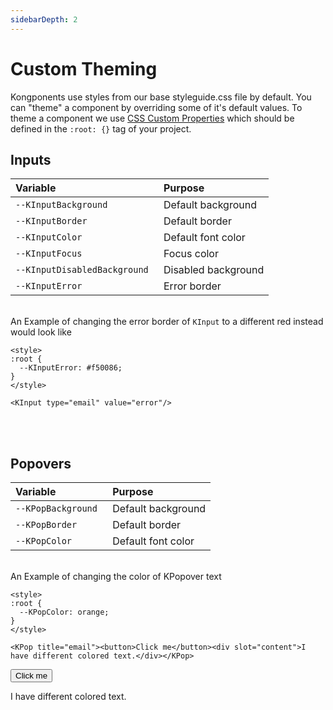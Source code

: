 ```yaml
---
sidebarDepth: 2
---
```

# Custom Theming
Kongponents use styles from our base styleguide.css file by default. You can "theme" a component by overriding some of it's default values. To theme a component we use [CSS Custom Properties](https://developer.mozilla.org/en-US/docs/Web/CSS/--*) which should be defined in the `:root: {}` tag of your project.

## Inputs
| Variable | Purpose
|:-------- |:-------
| `--KInputBackground `| Default background
| `--KInputBorder `| Default border
| `--KInputColor `| Default font color
| `--KInputFocus `| Focus color
| `--KInputDisabledBackground `| Disabled background
| `--KInputError `| Error border


\
An Example of changing the error border of `KInput` to a different red instead 
would look like
```
<style>
:root {
  --KInputError: #f50086;
}
</style>

<KInput type="email" value="error"/>
```

<style>
#theme-page-kinput {
  --KInputError: #f50086;
}
</style>

<KInput id="theme-page-kinput" type="email" value="error"/>

<br>
<br>

## Popovers
| Variable | Purpose
|:-------- |:-------
| `--KPopBackground `| Default background
| `--KPopBorder `| Default border
| `--KPopColor `| Default font color


\
An Example of changing the color of KPopover text
```
<style>
:root {
  --KPopColor: orange;
}
</style>

<KPop title="email"><button>Click me</button><div slot="content">I have different colored text.</div></KPop>
```

<style>
.theme-container {
  --KPopColor: orange;
}
</style>
<KPop title="email" target=".theme-container"><button>Click me</button><div slot="content">I have different colored text.</div></KPop>
